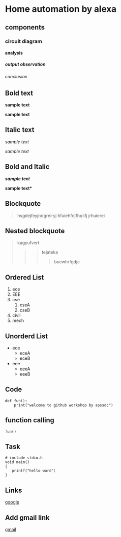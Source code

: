 # Home automation by alexa
## components
### circuit diagram 
#### analysis
##### output observation
###### conclusion
## Bold text
**sample text**

__sample text__
## Italic text
*sample text*

_sample text_
## Bold and Italic
**_sample text_**

__sample text*__
## Blockquote
> hsgdejfeyjndgreiryj
hfuiehfdjfhqiifj
jrhuierei
## Nested blockquote
> kagyufvert  
>>> tejateka
>>>> buewhrfgdjc
## Ordered List 
1. ece
2. EEE
3. cse
    1. cseA
    1. cseB
5. civil
6. mech
## Unorderd List
- ece
    + eceA
    + eceB
- eee
    + eeeA
    + eeeB
    
## Code 
```
def fun():
    print("welcome to github workshop by apssdc")
```
## function calling
`
fun()
`
## Task
```
# include stdio.h
void main()
{
   printf("hello word")
}
```

## Links

[google](https://www.google.com/)
## Add gmail link
[gmail](email.google.com) 
